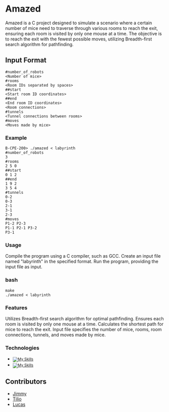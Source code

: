 # Amazed

Amazed is a C project designed to simulate a scenario where a certain number of mice need to traverse through various rooms to reach the exit, ensuring each room is visited by only one mouse at a time. The objective is to reach the exit with the fewest possible moves, utilizing Breadth-first search algorithm for pathfinding.

## Input Format

```
#number_of_robots
<Number of mice>
#rooms
<Room IDs separated by spaces>
##start
<Start room ID coordinates>
##end
<End room ID coordinates>
<Room connections>
#tunnels
<Tunnel connections between rooms>
#moves
<Moves made by mice>
```

### Example

```shell
B-CPE-200> ./amazed < labyrinth
#number_of_robots
3
#rooms
2 5 0
##start
0 1 2
##end
1 9 2
3 5 4
#tunnels
0-2
0-3
2-1
3-1
2-3
#moves
P1-2 P2-3
P1-1 P2-1 P3-2
P3-1
```

### Usage

Compile the program using a C compiler, such as GCC.
Create an input file named "labyrinth" in the specified format.
Run the program, providing the input file as input.

### bash
```shell
make
./amazed < labyrinth
```

### Features
Utilizes Breadth-first search algorithm for optimal pathfinding.
Ensures each room is visited by only one mouse at a time.
Calculates the shortest path for mice to reach the exit.
Input file specifies the number of mice, rooms, room connections, tunnels, and moves made by mice.

### Technologies

- <small>[![My Skills](https://skillicons.dev/icons?i=c)](https://skillicons.dev) </small>
- <small>[![My Skills](https://skillicons.dev/icons?i=github)](https://skillicons.dev) </small>

## Contributors

- [Jimmy](https://github.com/JimmyRamsamynaick)
- [Tilio](https://github.com/TilioHuart)
- [Lucas](https://github.com/LucasLudovic)
